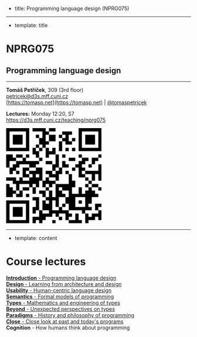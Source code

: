 - title: Programming language design (NPRG075)

*****************************************************************************************
- template: title

# NPRG075
## Programming language design

---

**Tomáš Petříček**, 309 (3rd floor)  
_<i class="fa fa-envelope"></i>_ [petricek@d3s.mff.cuni.cz](mailto:petricek@d3s.mff.cuni.cz)  
_<i class="fa-solid fa-circle-right"></i>_ [https://tomasp.net](https://tomasp.net) | [@tomaspetricek](http://twitter.com/tomaspetricek)

**Lectures:** Monday 12:20, S7  
_<i class="fa-solid fa-circle-right"></i>_ https://d3s.mff.cuni.cz/teaching/nprg075

<img src="img/qr.png" id="qr" />

*****************************************************************************************
- template: content

# Course lectures

[**Introduction** - Programming language design](intro.html)  
[**Design** - Learning from architecture and design](design.html)  
[**Usability** - Human-centric language design](usability.html)  
[**Semantics** - Formal models of programming](semantics.html)     
[**Types** - Mathematics and engineering of types](types.html)   
[**Beyond** - Unexpected perspectives on types](beyond.html)   
[**Paradigms** - History and philosophy of programming](philosophy.html)    
[**Close** - Close look at past and today's programs](close.html)    
**Cognition** - How humans think about programming  
